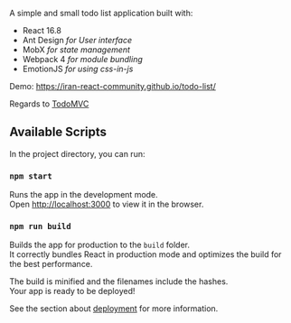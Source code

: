 A simple and small todo list application built with:

- React 16.8
- Ant Design _for User interface_
- MobX _for state management_
- Webpack 4 _for module bundling_
- EmotionJS _for using css-in-js_

Demo: https://iran-react-community.github.io/todo-list/

Regards to [TodoMVC](http://todomvc.com)

## Available Scripts

In the project directory, you can run:

### `npm start`

Runs the app in the development mode.<br>
Open [http://localhost:3000](http://localhost:3000) to view it in the browser.

### `npm run build`

Builds the app for production to the `build` folder.<br>
It correctly bundles React in production mode and optimizes the build for the best performance.

The build is minified and the filenames include the hashes.<br>
Your app is ready to be deployed!

See the section about [deployment](https://facebook.github.io/create-react-app/docs/deployment) for more information.
